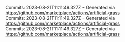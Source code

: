Commits: 2023-08-21T11:11:49.327Z - Generated via https://github.com/marketplace/actions/artificial-grass
<br>
Commits: 2023-08-21T11:11:49.327Z - Generated via https://github.com/marketplace/actions/artificial-grass
<br>
Commits: 2023-08-21T11:11:49.327Z - Generated via https://github.com/marketplace/actions/artificial-grass
<br>
